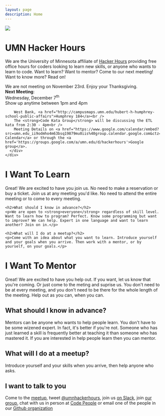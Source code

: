 ```yaml
---
layout: page
description: Home
---
```

<div class="page-header">
  <div class="row">
    <div class="col-md-2">
      <img src="img/logo.jpg" class="img-responsive" />
    </div>
    <div class="col-md-6">
      <h1>UMN Hacker Hours</h1>
      <p>We are the University of Minnesota affiliate of <a href="http://hackerhours.org/">Hacker Hours</a> providing free office hours for coders looking to learn new skills, or anyone who wants to learn to code. Want to learn? Want to mentor? Come to our next meeting! Want to know more? Read on!</p>
      <div class="alert alert-success" role="alert">
        We are not meeting on November 23rd. Enjoy your Thanksgiving.
      </div>
      <div class="alert alert-success" role="alert">
        <a class="anchor" id="next_meeting"></a>
        <strong>Next Meeting</strong>:<br />
        Wednesday, December 7<sup>th</sup><br />
        Show up anytime between 1pm and 4pm<br />
        <!-- East Bank, <a href="http://campusmaps.umn.edu/nolte-center-continuing-education">Nolte Center 140</a><br /> -->
        <!-- West Bank, <a href="http://campusmaps.umn.edu/hubert-h-humphrey-school-public-affairs">Humphrey 184</a><br /> -->
        <!-- St. Paul, <a href="http://campusmaps.umn.edu/ruttan-hall">Ruttan Hall B42</a><br /> -->
        <!-- The <strong>Code Kata Group</strong> will be discussing the <a href="https://github.com/exercism/x-common/blob/master/bob.md">Bob kata</a> from 2:30 - 4pm<br /> -->
        <!-- The <strong>Refactoring Reading Group</strong> will be discussing the <a href="https://refactoring.guru/smells/long-method">Long Method Smell</a> from 3 - 4pm<br /> -->
        
        West Bank, <a href="http://campusmaps.umn.edu/hubert-h-humphrey-school-public-affairs">Humphrey 184</a><br />
        The <strong>Code Kata Group</strong> will be discussing the ETL kata from 2:30 - 4pm<br />
        Meeting Details on <a href="https://www.google.com/calendar/embed?src=umn.edu_ii9odmho4m63bsq19879mu0iis%40group.calendar.google.com&ctz=America/Chicago">Our Calendar</a> or through the <a href='https://groups.google.com/a/umn.edu/d/hackerhours'>Google group</a>.
      </div>
    </div>
  </div>
</div>

<div class="row">
  <div class="col-md-6">
    <h1>I Want To Learn</h1>
    <p>Great! We are excited to have you join us. No need to make a reservation or buy a ticket. Join us at any meeting you'd like. No need to attend the entire meeting or to come to every meeting.</p>

    <h2>What should I know in advance?</h2>
    <p>We are open to <strong>everyone</strong> regardless of skill level. Want to learn how to program? Perfect. Know some programming but want to improve? We can help. Expert in one language and want to learn another? Join on in.</p>

    <h2>What will I do at a meetup?</h2>
    <p>Come with an idea about what you want to learn. Introduce yourself and your goals when you arrive. Then work with a mentor, or by yourself, on your goals.</p>
  </div>
  <div class="col-md-6">
    <h1>I Want To Mentor</h1>
    <p>Great! We are excited to have you help out. If you want, let us know that you're coming. Or just come to the meting and suprise us. You don't need to be at every meeting, and you don't need to be there for the whole length of the meeting. Help out as you can, when you can.</p> 
    <h2>What should I know in advance?</h2>
    <p>Mentors can be anyone who wants to help people learn. You don't have to be some wizened expert. In fact, it's better if you're not. Someone who has just learned a skill is frequently better at teaching it than someone who has mastered it. If you are interested in help people learn then you can mentor.</p>
    <h2>What will I do at a meetup?</h2>
    <p>Introduce yourself and your skills when you arrive, then help anyone who asks.</p>
  </div>
</div>

## I want to talk to you

Come to the [meetup](#next_meeting), tweet [@umnhackerhours](https://twitter.com/umnhackerhours), join us [on Slack](https://umnhackerhours.slack.com/), join [our group](https://groups.google.com/a/umn.edu/d/hackerhours), chat with us in person at [Code People](http://code-people.umn.edu/) or email one of the people in our [Github organization](https://github.com/umnhackerhours)
